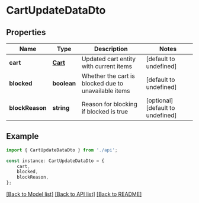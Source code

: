 # CartUpdateDataDto


## Properties

Name | Type | Description | Notes
------------ | ------------- | ------------- | -------------
**cart** | [**Cart**](Cart.md) | Updated cart entity with current items | [default to undefined]
**blocked** | **boolean** | Whether the cart is blocked due to unavailable items | [default to undefined]
**blockReason** | **string** | Reason for blocking if blocked is true | [optional] [default to undefined]

## Example

```typescript
import { CartUpdateDataDto } from './api';

const instance: CartUpdateDataDto = {
    cart,
    blocked,
    blockReason,
};
```

[[Back to Model list]](../README.md#documentation-for-models) [[Back to API list]](../README.md#documentation-for-api-endpoints) [[Back to README]](../README.md)
